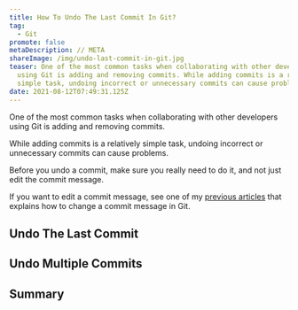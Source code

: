 ```yaml
---
title: How To Undo The Last Commit In Git?
tag:
  - Git
promote: false
metaDescription: // META
shareImage: /img/undo-last-commit-in-git.jpg
teaser: One of the most common tasks when collaborating with other developers
  using Git is adding and removing commits. While adding commits is a relatively
  simple task, undoing incorrect or unnecessary commits can cause problems...
date: 2021-08-12T07:49:31.125Z
---
```

One of the most common tasks when collaborating with other developers using Git is adding and removing commits.

While adding commits is a relatively simple task, undoing incorrect or unnecessary commits can cause problems.

Before you undo a commit, make sure you really need to do it, and not just edit the commit message.

If you want to edit a commit message, see one of my [previous articles](/two-ways-to-change-a-commit-message-in-git/) that explains how to change a commit message in Git.

## Undo The Last Commit

## Undo Multiple Commits

## Summary